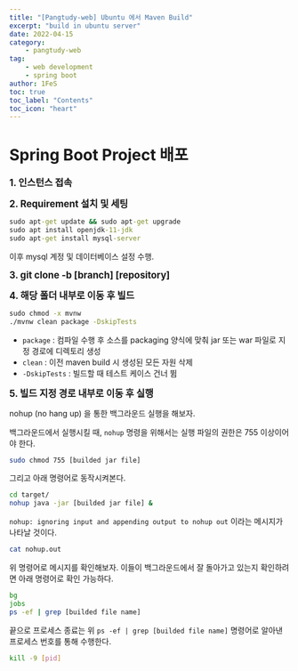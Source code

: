 ```yaml
---
title: "[Pangtudy-web] Ubuntu 에서 Maven Build"
excerpt: "build in ubuntu server"
date: 2022-04-15
category:
    - pangtudy-web
tag:
    - web development
    - spring boot
author: 1FeS
toc: true
toc_label: "Contents"
toc_icon: "heart"
---
```


# Spring Boot Project 배포

<span style="font-weight: bold; font-size: 1.2em">1. 인스턴스 접속</span>

<span style="font-weight: bold; font-size: 1.2em">2. Requirement 설치 및 세팅</span>

```cmd
sudo apt-get update && sudo apt-get upgrade
sudo apt install openjdk-11-jdk
sudo apt-get install mysql-server
```

이후 mysql 계정 및 데이터베이스 설정 수행.

<span style="font-weight: bold; font-size: 1.2em">3. git clone -b [branch] [repository]</span>

<span style="font-weight: bold; font-size: 1.2em">4. 해당 폴더 내부로 이동 후 빌드</span>

```cmd
sudo chmod -x mvnw
./mvnw clean package -DskipTests
```

- `package` : 컴파일 수행 후 소스를 packaging 양식에 맞춰 jar 또는 war 파일로 지정 경로에 디렉토리 생성
- `clean` : 이전 maven build 시 생성된 모든 자원 삭제
- `-DskipTests` : 빌드할 때 테스트 케이스 건너 뜀

<span style="font-weight: bold; font-size: 1.2em">5. 빌드 지정 경로 내부로 이동 후 실행</span>

nohup (no hang up) 을 통한 백그라운드 실행을 해보자.

백그라운드에서 실행시킬 때, `nohup` 명령을 위해서는 실행 파일의 권한은 755 이상이어야 한다. 

```sh
sudo chmod 755 [builded jar file]
```

그리고 아래 명령어로 동작시켜본다.

```sh
cd target/
nohup java -jar [builded jar file] &
```

`nohup: ignoring input and appending output to nohup out` 이라는 메시지가 나타날 것이다.

```sh
cat nohup.out
```

위 명령어로 메시지를 확인해보자. 이들이 백그라운드에서 잘 돌아가고 있는지 확인하려면 아래 명령어로 확인 가능하다.

```sh
bg
jobs
ps -ef | grep [builded file name]
```

끝으로 프로세스 종료는 위 `ps -ef | grep [builded file name]` 명령어로 알아낸 프로세스 번호를 통해 수행한다.

```sh
kill -9 [pid]
```
